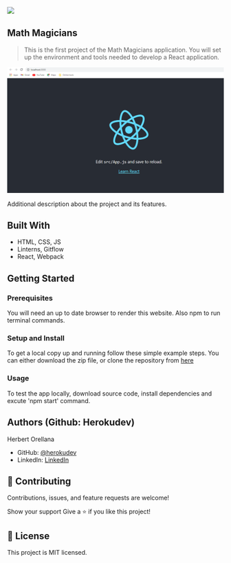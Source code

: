 ![](https://img.shields.io/badge/Microverse-blueviolet)

## Math Magicians ##

> This is the first project of the Math Magicians application. You will set up the environment and tools needed to develop a React application.

![screenshot](./app_screenshot.png)

Additional description about the project and its features.


## Built With

- HTML, CSS, JS
- Linterns, Gitflow
- React, Webpack


## Getting Started

### Prerequisites
You will need an up to date browser to render this website. Also npm to run terminal commands.

### Setup and Install
To get a local copy up and running follow these simple example steps. You can either download the zip file, or clone the repository from [here](https://github.com/herokudev/Math-Magicians/tree/set-up) 


### Usage
To test the app locally, download source code, install dependencies and excute 'npm start' command.


## Authors (Github: Herokudev)
Herbert Orellana

- GitHub: [@herokudev](https://github.com/herokudev)
- LinkedIn: [LinkedIn](https://linkedin.com/in/armando-orellana-a0b50b34)


## 🤝 Contributing
Contributions, issues, and feature requests are welcome!

Show your support
Give a ⭐️ if you like this project!


## 📝 License 
This project is MIT licensed.